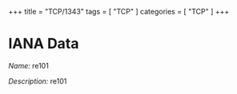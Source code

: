 +++
title = "TCP/1343"
tags = [ "TCP" ]
categories = [ "TCP" ]
+++

# IANA Data

_Name:_ re101

_Description:_ re101

